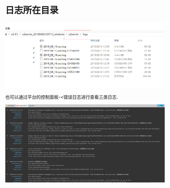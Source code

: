 # 日志所在目录



![](../../.gitbook/assets/image%20%2874%29.png)

也可以通过平台的控制面板-&lt;错误日志进行查看三类日志.

![](../../.gitbook/assets/image%20%2896%29.png)

